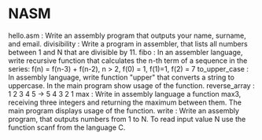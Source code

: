 # NASM

hello.asm : Write an assembly program that outputs your name, surname, and email. 
divisibility : Write a program in assembler, that lists all numbers between 1 and N that are divisible by 11.
fibo :  In an assembler language, write recursive function that calculates the n-th term of a sequence in the series:
       f(n) = f(n-3) + f(n-2), n > 2, f(0) = 1, f(1)=1, f(2) = 7
to_upper_case : In assembly language, write function "upper" that converts a string to uppercase. In the main program show usage of the function.
reverse_array : 1 2 3 4 5 -> 5 4 3 2 1
max : Write in assembly language a function max3, receiving three integers and returning the maximum between them. The main program displays usage of the function.
write : Write an assembly program, that outputs numbers from 1 to N. To read input value N use the function scanf from the language C. 

